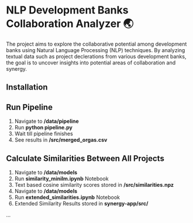 # NLP Development Banks Collaboration Analyzer 🌏
The project aims to explore the collaborative potential among development banks using Natural Language Processing (NLP) techniques. By analyzing textual data such as project declerations from various development banks, the goal is to uncover insights into potential areas of collaboration and synergy.

## **Installation**

## **Run Pipeline**
1. Navigate to **/data/pipeline**
2. Run **python pipeline.py**
3. Wait till pipeline finishes
4. See results in **/src/merged_orgas.csv**

## **Calculate Similarities Between All Projects**
1. Navigate to **/data/models**
2. Run **similarity_minilm.ipynb** Notebook
3. Text based cosine similarity scores stored in **/src/similarities.npz**
4. Navigate to **/data/models**
5. Run **extended_similarities.ipynb** Notebook
6. Extended Similarity Results stored in **synergy-app/src/**
   
...
